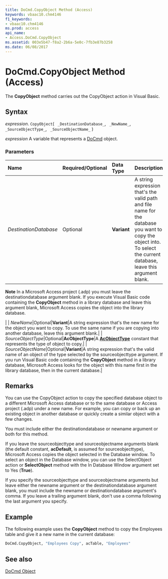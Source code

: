 ```yaml
---
title: DoCmd.CopyObject Method (Access)
keywords: vbaac10.chm4146
f1_keywords:
- vbaac10.chm4146
ms.prod: access
api_name:
- Access.DoCmd.CopyObject
ms.assetid: 003e5b47-f8a2-2b6a-5e0c-7fb3e87b3258
ms.date: 06/08/2017
---
```



# DoCmd.CopyObject Method (Access)

The **CopyObject** method carries out the CopyObject action in Visual Basic.


## Syntax

 _expression_. `CopyObject`( ` _DestinationDatabase_`, ` _NewName_`, ` _SourceObjectType_`, ` _SourceObjectName_` )

 _expression_ A variable that represents a [DoCmd](./Access.DoCmd.md) object.


### Parameters



|**Name**|**Required/Optional**|**Data Type**|**Description**|
|:-----|:-----|:-----|:-----|
| _DestinationDatabase_|Optional|**Variant**|A string expression that's the valid path and file name for the database you want to copy the object into. To select the current database, leave this argument blank.
 **Note**  In a Microsoft Access project (.adp) you must leave the destinationdatabase argument blank. If you execute Visual Basic code containing the **CopyObject** method in a library database and leave this argument blank, Microsoft Access copies the object into the library database.

|
| _NewName_|Optional|**Variant**|A string expression that's the new name for the object you want to copy. To use the same name if you are copying into another database, leave this argument blank.|
| _SourceObjectType_|Optional|**AcObjectType**|A **[AcObjectType](Access.AcObjectType.md)** constant that represents the type of object to copy.|
| _SourceObjectName_|Optional|**Variant**|A string expression that's the valid name of an object of the type selected by the sourceobjecttype argument. If you run Visual Basic code containing the **CopyObject** method in a library database, Microsoft Access looks for the object with this name first in the library database, then in the current database.|

## Remarks

You can use the CopyObject action to copy the specified database object to a different Microsoft Access database or to the same database or Access project (.adp) under a new name. For example, you can copy or back up an existing object in another database or quickly create a similar object with a few changes.

You must include either the destinationdatabase or newname argument or both for this method.

If you leave the sourceobjecttype and sourceobjectname arguments blank (the default constant, **acDefault**, is assumed for sourceobjecttype), Microsoft Access copies the object selected in the Database window. To select an object in the Database window, you can use the SelectObject action or **SelectObject** method with the In Database Window argument set to Yes (**True**).

If you specify the sourceobjecttype and sourceobjectname arguments but leave either the newname argument or the destinationdatabase argument blank, you must include the newname or destinationdatabase argument's comma. If you leave a trailing argument blank, don't use a comma following the last argument you specify.


## Example

The following example uses the **CopyObject** method to copy the Employees table and give it a new name in the current database:


```vb
DoCmd.CopyObject, "Employees Copy", acTable, "Employees"
```


## See also


[DoCmd Object](Access.DoCmd.md)

